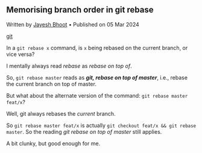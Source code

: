 <article itemscope itemtype="https://schema.org/Article" itemid="urn:uuid:aa8b98ca-36f9-4a95-9b18-2b8a75335e17" class="h-entry">

<hgroup>

<h1 class="p-name">Memorising branch order in git rebase</h1>

<p> Written by <span class="author-photo-placeholder"></span> <a class="p-author h-card" href="https://bhoot.dev/about">Jayesh Bhoot</a> • Published on <time class="dt-published" datetime="2024-03-05">05 Mar 2024</time> </p>

<p class="tags"><a class="p-category" href="" rel="tag">git</a></p>

</hgroup>

<div class="e-content">


In a `git rebase x` command, is `x` being rebased on the current branch, or vice versa?

I mentally always read <i>rebase</i> as <i>rebase on top of</i>.

So, `git rebase master` reads as <strong><i>git, rebase on top of master</i></strong>, i.e., rebase the current branch on top of master.

But what about the alternate version of the command: `git rebase master feat/x`?

Well, git always rebases the *current* branch.

So `git rebase master feat/x` is actually `git checkout feat/x && git rebase master`. So the reading <i>git rebase on top of master</i> still applies.

A bit clunky, but good enough for me.

</div>
</article>